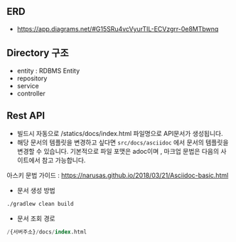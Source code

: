 
## ERD 

- https://app.diagrams.net/#G15SRu4vcVyurTIL-ECVzgrr-0e8MTbwnq

## Directory 구조  

- entity      : RDBMS Entity 
- repository  
- service 
- controller

## Rest API 


- 빌드시 자동으로 /statics/docs/index.html 파일명으로 API문서가 생성됩니다.
- 해당 문서의 템플릿을 변경하고 싶다면 `src/docs/asciidoc` 에서 문서의 템플릿을 변경할 수 있습니다. 
기본적으로 파일 포맷은 adoc이며 , 마크업 문법은 다음의 사이트에서 참고 가능합니다.

아스키 문법 가이드  : https://narusas.github.io/2018/03/21/Asciidoc-basic.html

- 문서 생성 방법
```bash
./gradlew clean build
```

- 문서 조회 경로 

```sql
/{서버주소}/docs/index.html
```